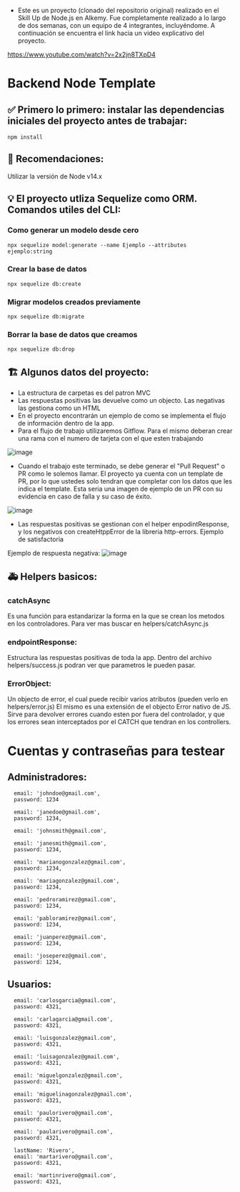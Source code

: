 * Este es un proyecto (clonado del repositorio original) realizado en el Skill Up de Node.js en Alkemy. Fue completamente realizado a lo largo de dos semanas, con un equipo de 4 integrantes, incluyéndome. A continuación se encuentra el link hacia un video explicativo del proyecto.

https://www.youtube.com/watch?v=2x2jn8TXpD4

# Backend Node Template

## ✅ Primero lo primero: instalar las dependencias iniciales del proyecto antes de trabajar:
```
npm install
```
## 🚩 Recomendaciones:
Utilizar la versión de Node v14.x

## 💡 El proyecto utliza Sequelize como ORM. Comandos utiles del CLI:

### Como generar un modelo desde cero
```
npx sequelize model:generate --name Ejemplo --attributes ejemplo:string
```
### Crear la base de datos
```
npx sequelize db:create
```
### Migrar modelos creados previamente
```
npx sequelize db:migrate
```
### Borrar la base de datos que creamos
```
npx sequelize db:drop
``` 

## 🏗 Algunos datos del proyecto:
- La estructura de carpetas es del patron MVC
- Las respuestas positivas las devuelve como un objecto. Las negativas las gestiona como un HTML
- En el proyecto encontrarán un ejemplo de como se implementa el flujo de información dentro de la app.
- Para el flujo de trabajo utilizaremos Gitflow. Para el mismo deberan crear una rama con el numero de tarjeta con el que esten trabajando

![image](https://user-images.githubusercontent.com/79473217/193649836-2720c8f4-a038-4014-b9a5-c515a9aee273.png)
- Cuando el trabajo este terminado, se debe generar el "Pull Request" o PR como le solemos llamar. El proyecto ya cuenta con un template de PR, por lo que ustedes solo tendran que completar con los datos que les indica el template. Esta seria una imagen de ejemplo de un PR con su evidencia en caso de falla y su caso de éxito.

![image](https://user-images.githubusercontent.com/79473217/193650283-f9d52ece-3548-4a27-8cbf-63fc9fcf72e2.png)
- Las respuestas positivas se gestionan con el helper enpodintResponse, y los negativos con createHtppError de la libreria http-errors.
Ejemplo de satisfactoria

Ejemplo de respuesta negativa:
![image](https://user-images.githubusercontent.com/79473217/193651690-f0081ce6-9d2e-43ca-9986-bec8a9082d7f.png)



## 🚑 Helpers basicos:
### catchAsync 
Es una función para estandarizar la forma en la que se crean los metodos en los controladores. Para ver mas buscar en helpers/catchAsync.js

### endpointResponse:
Estructura las respuestas positivas de toda la app. Dentro del archivo helpers/success.js podran ver que parametros le pueden pasar.

### ErrorObject:
Un objecto de error, el cual puede recibir varios atributos (pueden verlo en helpers/error.js)
El mismo es una extensión de el objecto Error nativo de JS. Sirve para devolver errores cuando esten por fuera del controlador, y que los errores sean interceptados por el CATCH que tendran en los controllers. 




# Cuentas y contraseñas para testear

## Administradores:

      email: 'johndoe@gmail.com',
      password: 1234
     
      email: 'janedoe@gmail.com',
      password: 1234,

      email: 'johnsmith@gmail.com',
      
      email: 'janesmith@gmail.com',
      password: 1234,
    
      email: 'marianogonzalez@gmail.com',
      password: 1234,

      email: 'mariagonzalez@gmail.com',
      password: 1234,
     
      email: 'pedroramirez@gmail.com',
      password: 1234,
   
      email: 'pabloramirez@gmail.com',
      password: 1234,
   
      email: 'juanperez@gmail.com',
      password: 1234,
    
      email: 'joseperez@gmail.com',
      password: 1234,
    
## Usuarios:

      email: 'carlosgarcia@gmail.com',
      password: 4321,

      email: 'carlagarcia@gmail.com',
      password: 4321,

      email: 'luisgonzalez@gmail.com',
      password: 4321,

      email: 'luisagonzalez@gmail.com',
      password: 4321,

      email: 'miguelgonzalez@gmail.com',
      password: 4321,

      email: 'miguelinagonzalez@gmail.com',
      password: 4321,

      email: 'paulorivero@gmail.com',
      password: 4321,

      email: 'paularivero@gmail.com',
      password: 4321,

      lastName: 'Rivero',
      email: 'martarivero@gmail.com',
      password: 4321,

      email: 'martinrivero@gmail.com',
      password: 4321,
